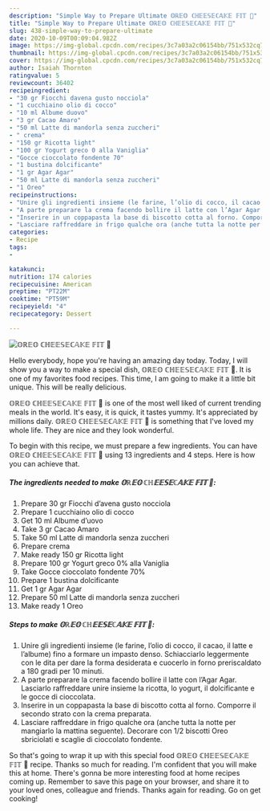 ```yaml
---
description: "Simple Way to Prepare Ultimate 𝕆ℝ𝔼𝕆 ℂℍ𝔼𝔼𝕊𝔼ℂ𝔸𝕂𝔼 𝔽𝕀𝕋 🤍"
title: "Simple Way to Prepare Ultimate 𝕆ℝ𝔼𝕆 ℂℍ𝔼𝔼𝕊𝔼ℂ𝔸𝕂𝔼 𝔽𝕀𝕋 🤍"
slug: 438-simple-way-to-prepare-ultimate
date: 2020-10-09T00:09:04.982Z
image: https://img-global.cpcdn.com/recipes/3c7a03a2c06154bb/751x532cq70/𝕆ℝ𝔼𝕆-ℂℍ𝔼𝔼𝕊𝔼ℂ𝔸𝕂𝔼-𝔽𝕀𝕋-🤍-recipe-main-photo.jpg
thumbnail: https://img-global.cpcdn.com/recipes/3c7a03a2c06154bb/751x532cq70/𝕆ℝ𝔼𝕆-ℂℍ𝔼𝔼𝕊𝔼ℂ𝔸𝕂𝔼-𝔽𝕀𝕋-🤍-recipe-main-photo.jpg
cover: https://img-global.cpcdn.com/recipes/3c7a03a2c06154bb/751x532cq70/𝕆ℝ𝔼𝕆-ℂℍ𝔼𝔼𝕊𝔼ℂ𝔸𝕂𝔼-𝔽𝕀𝕋-🤍-recipe-main-photo.jpg
author: Isaiah Thornton
ratingvalue: 5
reviewcount: 36402
recipeingredient:
- "30 gr Fiocchi davena gusto nocciola"
- "1 cucchiaino olio di cocco"
- "10 ml Albume duovo"
- "3 gr Cacao Amaro"
- "50 ml Latte di mandorla senza zuccheri"
- " crema"
- "150 gr Ricotta light"
- "100 gr Yogurt greco 0 alla Vaniglia"
- "Gocce cioccolato fondente 70"
- "1 bustina dolcificante"
- "1 gr Agar Agar"
- "50 ml Latte di mandorla senza zuccheri"
- "1 Oreo"
recipeinstructions:
- "Unire gli ingredienti insieme (le farine, l’olio di cocco, il cacao, il latte e l’albume) fino a formare un impasto denso. Schiacciarlo leggermente con le dita per dare la forma desiderata e cuocerlo in forno preriscaldato a 180 gradi per 10 minuti."
- "A parte preparare la crema facendo bollire il latte con l’Agar Agar. Lasciarlo raffreddare unire insieme la ricotta, lo yogurt, il dolcificante e le gocce di cioccolata."
- "Inserire in un coppapasta la base di biscotto cotta al forno. Comporre il secondo strato con la crema preparata."
- "Lasciare raffreddare in frigo qualche ora (anche tutta la notte per mangiarlo la mattina seguente). Decorare con 1/2 biscotti Oreo sbriciolati e scaglie di cioccolato fondente."
categories:
- Recipe
tags:
- 

katakunci:  
nutrition: 174 calories
recipecuisine: American
preptime: "PT22M"
cooktime: "PT59M"
recipeyield: "4"
recipecategory: Dessert

---
```



![𝕆ℝ𝔼𝕆 ℂℍ𝔼𝔼𝕊𝔼ℂ𝔸𝕂𝔼 𝔽𝕀𝕋 🤍](https://img-global.cpcdn.com/recipes/3c7a03a2c06154bb/751x532cq70/𝕆ℝ𝔼𝕆-ℂℍ𝔼𝔼𝕊𝔼ℂ𝔸𝕂𝔼-𝔽𝕀𝕋-🤍-recipe-main-photo.jpg)

Hello everybody, hope you're having an amazing day today. Today, I will show you a way to make a special dish, 𝕆ℝ𝔼𝕆 ℂℍ𝔼𝔼𝕊𝔼ℂ𝔸𝕂𝔼 𝔽𝕀𝕋 🤍. It is one of my favorites food recipes. This time, I am going to make it a little bit unique. This will be really delicious.



𝕆ℝ𝔼𝕆 ℂℍ𝔼𝔼𝕊𝔼ℂ𝔸𝕂𝔼 𝔽𝕀𝕋 🤍 is one of the most well liked of current trending meals in the world. It's easy, it is quick, it tastes yummy. It's appreciated by millions daily. 𝕆ℝ𝔼𝕆 ℂℍ𝔼𝔼𝕊𝔼ℂ𝔸𝕂𝔼 𝔽𝕀𝕋 🤍 is something that I've loved my whole life. They are nice and they look wonderful.


To begin with this recipe, we must prepare a few ingredients. You can have 𝕆ℝ𝔼𝕆 ℂℍ𝔼𝔼𝕊𝔼ℂ𝔸𝕂𝔼 𝔽𝕀𝕋 🤍 using 13 ingredients and 4 steps. Here is how you can achieve that.

<!--inarticleads1-->

##### The ingredients needed to make 𝕆ℝ𝔼𝕆 ℂℍ𝔼𝔼𝕊𝔼ℂ𝔸𝕂𝔼 𝔽𝕀𝕋 🤍:

1. Prepare 30 gr Fiocchi d’avena gusto nocciola
1. Prepare 1 cucchiaino olio di cocco
1. Get 10 ml Albume d’uovo
1. Take 3 gr Cacao Amaro
1. Take 50 ml Latte di mandorla senza zuccheri
1. Prepare  crema
1. Make ready 150 gr Ricotta light
1. Prepare 100 gr Yogurt greco 0% alla Vaniglia
1. Take Gocce cioccolato fondente 70%
1. Prepare 1 bustina dolcificante
1. Get 1 gr Agar Agar
1. Prepare 50 ml Latte di mandorla senza zuccheri
1. Make ready 1 Oreo




<!--inarticleads2-->

##### Steps to make 𝕆ℝ𝔼𝕆 ℂℍ𝔼𝔼𝕊𝔼ℂ𝔸𝕂𝔼 𝔽𝕀𝕋 🤍:

1. Unire gli ingredienti insieme (le farine, l’olio di cocco, il cacao, il latte e l’albume) fino a formare un impasto denso. Schiacciarlo leggermente con le dita per dare la forma desiderata e cuocerlo in forno preriscaldato a 180 gradi per 10 minuti.
1. A parte preparare la crema facendo bollire il latte con l’Agar Agar. Lasciarlo raffreddare unire insieme la ricotta, lo yogurt, il dolcificante e le gocce di cioccolata.
1. Inserire in un coppapasta la base di biscotto cotta al forno. Comporre il secondo strato con la crema preparata.
1. Lasciare raffreddare in frigo qualche ora (anche tutta la notte per mangiarlo la mattina seguente). Decorare con 1/2 biscotti Oreo sbriciolati e scaglie di cioccolato fondente.




So that's going to wrap it up with this special food 𝕆ℝ𝔼𝕆 ℂℍ𝔼𝔼𝕊𝔼ℂ𝔸𝕂𝔼 𝔽𝕀𝕋 🤍 recipe. Thanks so much for reading. I'm confident that you will make this at home. There's gonna be more interesting food at home recipes coming up. Remember to save this page on your browser, and share it to your loved ones, colleague and friends. Thanks again for reading. Go on get cooking!
